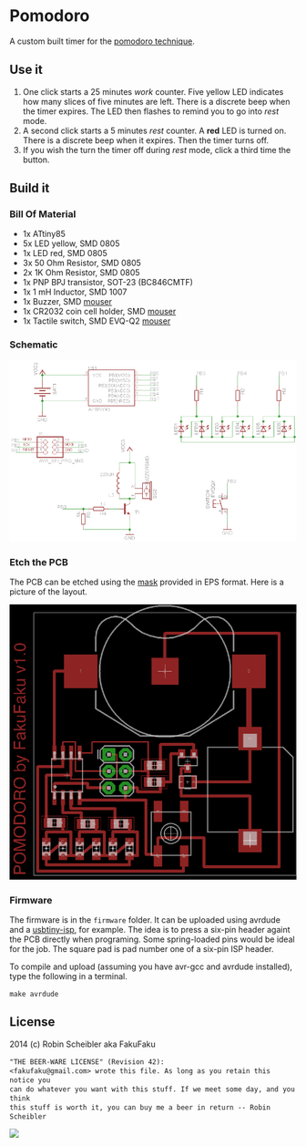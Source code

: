 Pomodoro
========

A custom built timer for the [pomodoro technique](http://pomodorotechnique.com/).

Use it
------

1. One click starts a 25 minutes _work_ counter. Five yellow LED indicates how
  many slices of five minutes are left. There is a discrete beep when the timer
  expires. The LED then flashes to remind you to go into _rest_ mode.
2. A second click starts a 5 minutes _rest_ counter. A **red** LED is turned on.
  There is a discrete beep when it expires. Then the timer turns off.
3. If you wish the turn the timer off during _rest_ mode, click a third time the button.

Build it
--------

### Bill Of Material

* 1x ATtiny85
* 5x LED yellow, SMD 0805
* 1x LED red, SMD 0805
* 3x 50 Ohm Resistor, SMD 0805
* 2x 1K Ohm Resistor, SMD 0805
* 1x PNP BPJ transistor, SOT-23 (BC846CMTF)
* 1x 1 mH Inductor, SMD 1007
* 1x Buzzer, SMD [mouser](http://www.mouser.com/ProductDetail/Kobitone/254-PB501-ROX/?qs=%2fha2pyFaduio21Wb3%2fEgDw7Itv2u2RCUk%252bCSGDldQmgXvX6wRiKaqw%3d%3d)
* 1x CR2032 coin cell holder, SMD [mouser](http://www.mouser.com/ProductDetail/Linx-Technologies/BAT-HLD-001/?qs=sGAEpiMZZMupuRtfu7GC%252bdEIlVvqTbq%252bJLMEoC1V420%3d)
* 1x Tactile switch, SMD EVQ-Q2 [mouser](http://www.mouser.com/ProductDetail/Panasonic/EVQ-Q2K03W/?qs=sGAEpiMZZMsgGjVA3toVBA4puZS2llK5hCEf4xZ%2f9rI%3d)

### Schematic

![](./Pomodoro_sch.png)

### Etch the PCB

The PCB can be etched using the [mask](Pomodoro_mask.eps) provided in EPS format.
Here is a picture of the layout.

![](./Pomodoro_brd.png)

### Firmware

The firmware is in the `firmware` folder. It can be uploaded using avrdude and
a [usbtiny-isp](https://www.sparkfun.com/products/9825), for example. The idea is
to press a six-pin header againt the PCB directly when programing. Some spring-loaded
pins would be ideal for the job. The square pad is pad number one of a six-pin ISP
header.

To compile and upload (assuming you have avr-gcc and avrdude installed), type the
following in a terminal.

    make avrdude


License
-------

2014 (c) Robin Scheibler aka FakuFaku

    "THE BEER-WARE LICENSE" (Revision 42):
    <fakufaku@gmail.com> wrote this file. As long as you retain this notice you
    can do whatever you want with this stuff. If we meet some day, and you think
    this stuff is worth it, you can buy me a beer in return -- Robin Scheibler

![](https://upload.wikimedia.org/wikipedia/commons/d/d5/BeerWare_Logo.svg)
